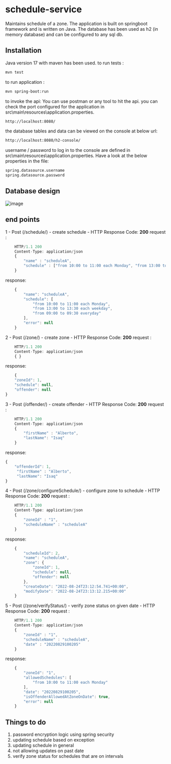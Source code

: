 # schedule-service

Maintains schedule of a zone. The application is built on springboot framework and is written on Java. The database has been used as h2 (in memory database) and can be configured to any sql db.

## Installation

Java version 17 with maven has been used. 
to run tests : 
```bash
mvn test
```

to run application :
```bash
mvn spring-boot:run
```

to invoke the api: You can use postman or any tool to hit the api. you can check the port configured for the application in src\main\resources\application.properties.
```bash
http://localhost:8080/
```

the database tables and data can be viewed on the console at below url:
```bash
http://localhost:8080/h2-console/
```
username / password to log in to the console are defined in src\main\resources\application.properties. Have a look at the below properties in the file:
```bash
spring.datasource.username
spring.datasource.password
```
## Database design
![image](https://user-images.githubusercontent.com/36534803/186546175-f15b356d-6d87-485f-ba12-ecdaf50731c6.png)


## end points
1 - Post (/schedule/) - create schedule - HTTP Response Code: **200**
request :
```javascript
    HTTP/1.1 200
    Content-Type: application/json
    {
        "name" : "scheduleA",
        "schedule" : ["from 10:00 to 11:00 each Monday", "from 13:00 to 13:30 each weekday", "from 09:00 to 09:30 everyday"]
    }
```

response:
```javascript
    {
        "name": "scheduleA",
        "schedule": [
            "from 10:00 to 11:00 each Monday",
            "from 13:00 to 13:30 each weekday",
            "from 09:00 to 09:30 everyday"
        ],
        "error": null
    }
```
2 - Post (/zone/) - create zone - HTTP Response Code: **200**
request :
```javascript
    HTTP/1.1 200
    Content-Type: application/json
    { }
```

response:
```javascript
    {
    "zoneId": 1,
    "schedule": null,
    "offender": null
}
```
3 - Post (/offender/) - create offender - HTTP Response Code: **200**
request :
```javascript
    HTTP/1.1 200
    Content-Type: application/json
    {
        "firstName" : "Alberto",
        "lastName": "Isaq"
    }
```

response:
```javascript
{
    "offenderId": 1,
     "firstName" : "Alberto",
     "lastName": "Isaq"
}
```
4 - Post (/zone/configureSchedule/) - configure zone to schedule - HTTP Response Code: **200**
request :
```javascript
    HTTP/1.1 200
    Content-Type: application/json
    {
        "zoneId" : "1",
        "scheduleName" : "scheduleA"
    }
```

response:
```javascript
    {
        "scheduleId": 2,
        "name": "scheduleA",
        "zone": {
            "zoneId": 1,
            "schedule": null,
            "offender": null
        },
        "createDate": "2022-08-24T23:12:54.741+00:00",
        "modifyDate": "2022-08-24T23:13:12.215+00:00"
    }
```
5 - Post (/zone/verifyStatus/) - verify zone status on given date - HTTP Response Code: **200**
request :
```javascript
    HTTP/1.1 200
    Content-Type: application/json
    {
        "zoneId" : "1",
        "scheduleName" : "scheduleA",
        "date" : "20220829100205"
    }
```

response:
```javascript
    {
        "zoneId": "1",
        "allowedSchedules": [
            "from 10:00 to 11:00 each Monday"
        ],
        "date": "20220829100205",
        "isOffenderAllowedAtZoneOnDate": true,
        "error": null
    }
```
## Things to do
1. password encryption logic using spring security
2. updating schedule based on exception
3. updating schedule in general
4. not allowing updates on past date
5. verify zone status for schedules that are on intervals

